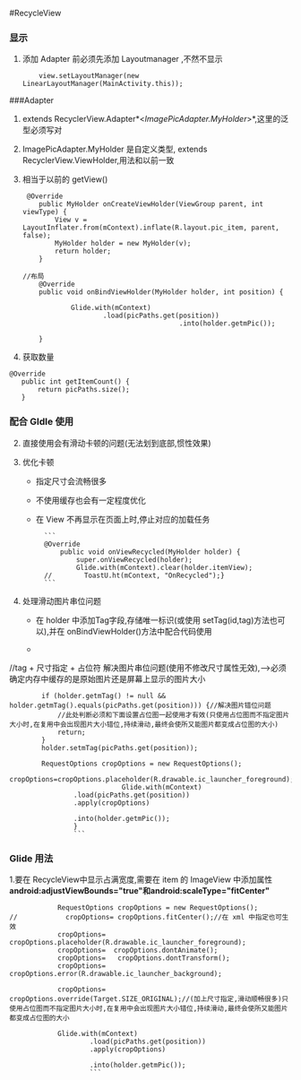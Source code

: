 #RecycleView

### 显示
1. 添加 Adapter 前必须先添加 Layoutmanager ,不然不显示
	
	```  
		view.setLayoutManager(new LinearLayoutManager(MainActivity.this));   
	```

###Adapter
1. extends RecyclerView.Adapter*<*ImagePicAdapter.MyHolder*>*,这里的泛型必须写对
2. ImagePicAdapter.MyHolder 是自定义类型, extends RecyclerView.ViewHolder,用法和以前一致
3. 相当于以前的 getView()

	```
	 @Override
	    public MyHolder onCreateViewHolder(ViewGroup parent, int viewType) {
	        View v = LayoutInflater.from(mContext).inflate(R.layout.pic_item, parent, false);
	        MyHolder holder = new MyHolder(v);
	        return holder;
	    }
	```
	
	```
	//布局
	    @Override
	    public void onBindViewHolder(MyHolder holder, int position) {
	
	            Glide.with(mContext)
	                    .load(picPaths.get(position))
	                                       .into(holder.getmPic());
	
	    }
	```
4. 获取数量

 ```
 @Override
    public int getItemCount() {
        return picPaths.size();
    }
```

### 配合 Gldle 使用
2. 直接使用会有滑动卡顿的问题(无法划到底部,惯性效果)
2. 优化卡顿

	+ 指定尺寸会流畅很多
	+ 不使用缓存也会有一定程度优化
	+ 在 View 不再显示在页面上时,停止对应的加载任务
	
			```
			@Override
			    public void onViewRecycled(MyHolder holder) {
			        super.onViewRecycled(holder);
			        Glide.with(mContext).clear(holder.itemView);
			//        ToastU.ht(mContext, "OnRecycled");}
			```

3. 处理滑动图片串位问题
	+  在 holder 中添加Tag字段,存储唯一标识(或使用 setTag(id,tag)方法也可以),并在 onBindViewHolder()方法中配合代码使用
	+  ```
//tag + 尺寸指定 + 占位符  解决图片串位问题(使用不修改尺寸属性无效),-->必须确定内存中缓存的是原始图片还是屏幕上显示的图片大小

            if (holder.getmTag() != null && holder.getmTag().equals(picPaths.get(position))) {//解决图片错位问题
                //此处判断必须和下面设置占位图一起使用才有效(只使用占位图而不指定图片大小时,在复用中会出现图片大小错位,持续滑动,最终会使所又能图片都变成占位图的大小)
                return;
            }
            holder.setmTag(picPaths.get(position));

            RequestOptions cropOptions = new RequestOptions();	
            		            cropOptions=cropOptions.placeholder(R.drawable.ic_launcher_foreground);  
            		            Glide.with(mContext)
                    .load(picPaths.get(position))
                    .apply(cropOptions)

                    .into(holder.getmPic());
                    }
                    ```
            
### Glide 用法
1.要在 RecycleView中显示占满宽度,需要在 item 的 ImageView 中添加属性**android:adjustViewBounds="true"**和**android:scaleType="fitCenter"**

```
            RequestOptions cropOptions = new RequestOptions();
//            cropOptions= cropOptions.fitCenter();//在 xml 中指定也可生效
            cropOptions= cropOptions.placeholder(R.drawable.ic_launcher_foreground);
            cropOptions=  cropOptions.dontAnimate();
            cropOptions=   cropOptions.dontTransform();
            cropOptions=   cropOptions.error(R.drawable.ic_launcher_background);

            cropOptions=    cropOptions.override(Target.SIZE_ORIGINAL);//(加上尺寸指定,滑动顺畅很多)只使用占位图而不指定图片大小时,在复用中会出现图片大小错位,持续滑动,最终会使所又能图片都变成占位图的大小

            Glide.with(mContext)
                    .load(picPaths.get(position))
                    .apply(cropOptions)

                    .into(holder.getmPic());
                    ```
                    
            		            


